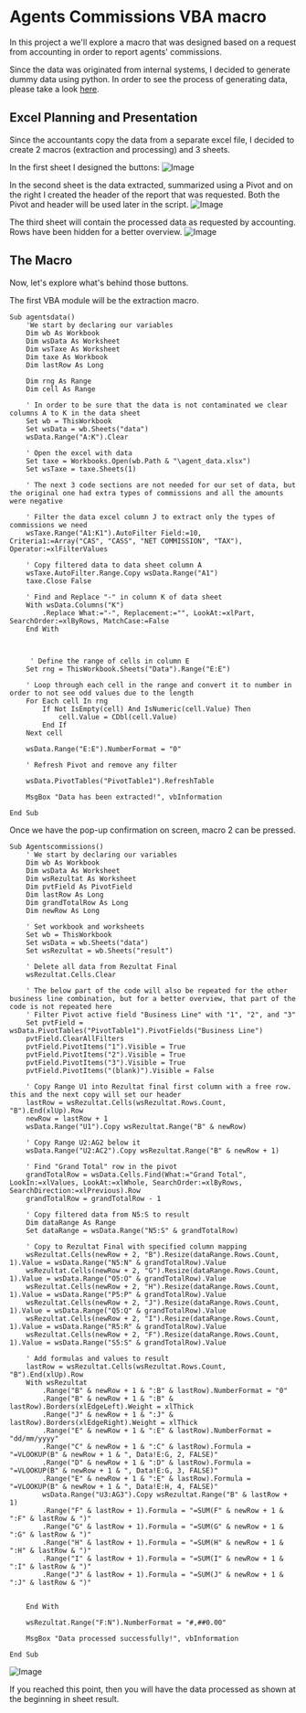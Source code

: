 # Agents Commissions VBA macro

In this project a we'll explore a macro that was designed based on a request from accounting in order to report agents' commissions.

Since the data was originated from internal systems, I decided to generate dummy data using python. In order to see the process of generating data, please take a look [here](https://github.com/mihaiishere/Agents-commissions/blob/main/agents_data.ipynb).

## Excel Planning and Presentation

Since the accountants copy the data from a separate excel file, I decided to create 2 macros (extraction and processing) and 3 sheets. 

In the first sheet I designed the buttons:
![Image](https://github.com/user-attachments/assets/6778f420-e7a7-47a4-a629-62f9d656fe78)

In the second sheet is the data extracted, summarized using a Pivot and on the right I created the header of the report that was requested. Both the Pivot and header will be used later in the script.
![Image](https://github.com/user-attachments/assets/8fffeaa0-1299-4a4a-89da-f38aca15f861)

The third sheet will contain the processed data as requested by accounting. Rows have been hidden for a better overview.
![Image](https://github.com/user-attachments/assets/3f2d577d-6fd6-4591-94e4-c0c94fecbed3)


## The Macro

Now, let's explore what's behind those buttons.


The first VBA module will be the extraction macro.
```
Sub agentsdata()
    'We start by declaring our variables
    Dim wb As Workbook
    Dim wsData As Worksheet
    Dim wsTaxe As Worksheet
    Dim taxe As Workbook
    Dim lastRow As Long

    Dim rng As Range
    Dim cell As Range
    
    ' In order to be sure that the data is not contaminated we clear columns A to K in the data sheet
    Set wb = ThisWorkbook
    Set wsData = wb.Sheets("data")
    wsData.Range("A:K").Clear
    
    ' Open the excel with data
    Set taxe = Workbooks.Open(wb.Path & "\agent_data.xlsx")
    Set wsTaxe = taxe.Sheets(1)

    ' The next 3 code sections are not needed for our set of data, but the original one had extra types of commissions and all the amounts were negative

    ' Filter the data excel column J to extract only the types of commissions we need
    wsTaxe.Range("A1:K1").AutoFilter Field:=10, Criteria1:=Array("CAS", "CASS", "NET COMMISSION", "TAX"), Operator:=xlFilterValues

    ' Copy filtered data to data sheet column A
    wsTaxe.AutoFilter.Range.Copy wsData.Range("A1")
    taxe.Close False
    
    ' Find and Replace "-" in column K of data sheet
    With wsData.Columns("K")
        .Replace What:="-", Replacement:="", LookAt:=xlPart, SearchOrder:=xlByRows, MatchCase:=False
    End With
    
    
    
     ' Define the range of cells in column E
    Set rng = ThisWorkbook.Sheets("Data").Range("E:E")
    
    ' Loop through each cell in the range and convert it to number in order to not see odd values due to the length
    For Each cell In rng
        If Not IsEmpty(cell) And IsNumeric(cell.Value) Then
            cell.Value = CDbl(cell.Value)
        End If
    Next cell
    
    wsData.Range("E:E").NumberFormat = "0"
    
    ' Refresh Pivot and remove any filter

    wsData.PivotTables("PivotTable1").RefreshTable
    
    MsgBox "Data has been extracted!", vbInformation
    
End Sub
```

Once we have the pop-up confirmation on screen, macro 2 can be pressed.

```
Sub Agentscommissions()
    ' We start by declaring our variables
    Dim wb As Workbook
    Dim wsData As Worksheet
    Dim wsRezultat As Worksheet
    Dim pvtField As PivotField
    Dim lastRow As Long
    Dim grandTotalRow As Long
    Dim newRow As Long
    
    ' Set workbook and worksheets
    Set wb = ThisWorkbook
    Set wsData = wb.Sheets("data")
    Set wsRezultat = wb.Sheets("result")
    
    ' Delete all data from Rezultat Final
    wsRezultat.Cells.Clear

    ' The below part of the code will also be repeated for the other business line combination, but for a better overview, that part of the code is not repeated here
    ' Filter Pivot active field "Business Line" with "1", "2", and "3"
    Set pvtField = wsData.PivotTables("PivotTable1").PivotFields("Business Line")
    pvtField.ClearAllFilters
    pvtField.PivotItems("1").Visible = True
    pvtField.PivotItems("2").Visible = True
    pvtField.PivotItems("3").Visible = True
    pvtField.PivotItems("(blank)").Visible = False
    
    ' Copy Range U1 into Rezultat final first column with a free row. this and the next copy will set our header
    lastRow = wsRezultat.Cells(wsRezultat.Rows.Count, "B").End(xlUp).Row
    newRow = lastRow + 1
    wsData.Range("U1").Copy wsRezultat.Range("B" & newRow)
    
    ' Copy Range U2:AG2 below it
    wsData.Range("U2:AC2").Copy wsRezultat.Range("B" & newRow + 1)
    
    ' Find "Grand Total" row in the pivot
    grandTotalRow = wsData.Cells.Find(What:="Grand Total", LookIn:=xlValues, LookAt:=xlWhole, SearchOrder:=xlByRows, SearchDirection:=xlPrevious).Row
    grandTotalRow = grandTotalRow - 1
    
    ' Copy filtered data from N5:S to result
    Dim dataRange As Range
    Set dataRange = wsData.Range("N5:S" & grandTotalRow)
    
    ' Copy to Rezultat Final with specified column mapping
    wsRezultat.Cells(newRow + 2, "B").Resize(dataRange.Rows.Count, 1).Value = wsData.Range("N5:N" & grandTotalRow).Value
    wsRezultat.Cells(newRow + 2, "G").Resize(dataRange.Rows.Count, 1).Value = wsData.Range("O5:O" & grandTotalRow).Value
    wsRezultat.Cells(newRow + 2, "H").Resize(dataRange.Rows.Count, 1).Value = wsData.Range("P5:P" & grandTotalRow).Value
    wsRezultat.Cells(newRow + 2, "J").Resize(dataRange.Rows.Count, 1).Value = wsData.Range("Q5:Q" & grandTotalRow).Value
    wsRezultat.Cells(newRow + 2, "I").Resize(dataRange.Rows.Count, 1).Value = wsData.Range("R5:R" & grandTotalRow).Value
    wsRezultat.Cells(newRow + 2, "F").Resize(dataRange.Rows.Count, 1).Value = wsData.Range("S5:S" & grandTotalRow).Value

    ' Add formulas and values to result
    lastRow = wsRezultat.Cells(wsRezultat.Rows.Count, "B").End(xlUp).Row
    With wsRezultat
        .Range("B" & newRow + 1 & ":B" & lastRow).NumberFormat = "0"
        .Range("B" & newRow + 1 & ":B" & lastRow).Borders(xlEdgeLeft).Weight = xlThick
        .Range("J" & newRow + 1 & ":J" & lastRow).Borders(xlEdgeRight).Weight = xlThick
        .Range("E" & newRow + 1 & ":E" & lastRow).NumberFormat = "dd/mm/yyyy"
        .Range("C" & newRow + 1 & ":C" & lastRow).Formula = "=VLOOKUP(B" & newRow + 1 & ", Data!E:G, 2, FALSE)"
        .Range("D" & newRow + 1 & ":D" & lastRow).Formula = "=VLOOKUP(B" & newRow + 1 & ", Data!E:G, 3, FALSE)"
        .Range("E" & newRow + 1 & ":E" & lastRow).Formula = "=VLOOKUP(B" & newRow + 1 & ", Data!E:H, 4, FALSE)"
        wsData.Range("U3:AG3").Copy wsRezultat.Range("B" & lastRow + 1)
        .Range("F" & lastRow + 1).Formula = "=SUM(F" & newRow + 1 & ":F" & lastRow & ")"
        .Range("G" & lastRow + 1).Formula = "=SUM(G" & newRow + 1 & ":G" & lastRow & ")"
        .Range("H" & lastRow + 1).Formula = "=SUM(H" & newRow + 1 & ":H" & lastRow & ")"
        .Range("I" & lastRow + 1).Formula = "=SUM(I" & newRow + 1 & ":I" & lastRow & ")"
        .Range("J" & lastRow + 1).Formula = "=SUM(J" & newRow + 1 & ":J" & lastRow & ")"
        

    End With
    
    wsRezultat.Range("F:N").NumberFormat = "#,##0.00"

    MsgBox "Data processed successfully!", vbInformation
    
End Sub
```

![Image](https://github.com/user-attachments/assets/26d9ad94-14ed-432c-aa5f-9b3ba9b9726d)

If you reached this point, then you will have the data processed as shown at the beginning in sheet result.

